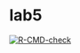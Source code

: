 # lab5

<!-- badges: start -->
[![R-CMD-check](https://github.com/Bjorhag-a/lab5/actions/workflows/R-CMD-check.yaml/badge.svg)](https://github.com/Bjorhag-a/lab5/actions/workflows/R-CMD-check.yaml)
<!-- badges: end -->
